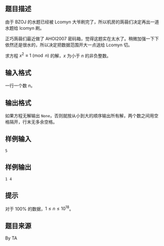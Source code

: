 ## 题目描述

由于 BZOJ 的水题已经被 Lcomyn 大爷刷完了，所以机房的蒟蒻们决定再出一道水题给 lcomyn 刷。

正巧蒟蒻们最近做了 AHOI2007 密码箱，觉得这题实在太水了。稍微加强一下下依然还是很水的，所以决定把数据范围开大一点送给 Lcomyn 切。

求方程 $x ^ 2 \equiv 1 \pmod n$ 的解，$x$ 为小于 $n$ 的非负整数。

## 输入格式

一行一个数 $n$。

## 输出格式

如果方程无解输出 `None`，否则就按从小到大的顺序输出所有解，两个数之间用空格隔开，行末无多余空格。

## 样例输入
```plain
5
```
## 样例输出
```plain
1 4
```

## 提示

对于 $100\%$ 的数据，$1 \le n \le 10^{18}$。

## 题目来源

By TA